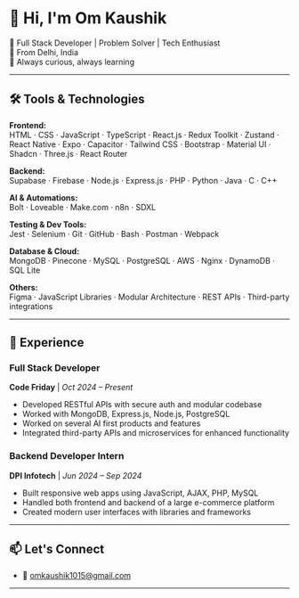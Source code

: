 # 👋 Hi, I'm Om Kaushik

🚀 Full Stack Developer | Problem Solver | Tech Enthusiast  
📍 From Delhi, India  
🧠 Always curious, always learning  

---

## 🛠️ Tools & Technologies

**Frontend:**  
HTML · CSS · JavaScript · TypeScript · React.js · Redux Toolkit · Zustand · React Native · Expo · Capacitor · Tailwind CSS · Bootstrap · Material UI · Shadcn · Three.js · React Router

**Backend:**  
Supabase · Firebase · Node.js · Express.js · PHP · Python · Java · C · C++

**AI & Automations:**   
Bolt · Loveable · Make.com · n8n · SDXL

**Testing & Dev Tools:**  
Jest · Selenium · Git · GitHub · Bash · Postman · Webpack

**Database & Cloud:**  
MongoDB · Pinecone · MySQL · PostgreSQL · AWS · Nginx · DynamoDB · SQL Lite

**Others:**  
Figma · JavaScript Libraries · Modular Architecture · REST APIs · Third-party integrations

---

## 💼 Experience

### Full Stack Developer   
**Code Friday** | *Oct 2024 – Present*  
- Developed RESTful APIs with secure auth and modular codebase  
- Worked with MongoDB, Express.js, Node.js, PostgreSQL
- Worked on several AI first products and features
- Integrated third-party APIs and microservices for enhanced functionality  

### Backend Developer Intern  
**DPI Infotech** | *Jun 2024 – Sep 2024*  
- Built responsive web apps using JavaScript, AJAX, PHP, MySQL  
- Handled both frontend and backend of a large e-commerce platform  
- Created modern user interfaces with libraries and frameworks  

---

## 📫 Let's Connect
- 📧 omkaushik1015@gmail.com

---


